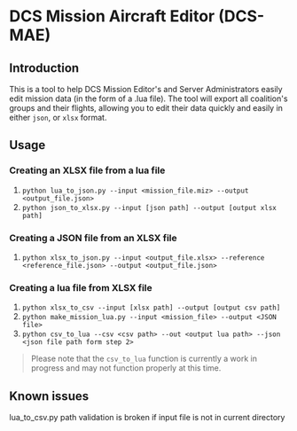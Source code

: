 # DCS Mission Aircraft Editor (DCS-MAE)

## Introduction

This is a tool to help DCS Mission Editor's and Server Administrators easily edit mission data (in the form of a .lua file).
The tool will export all coalition's groups and their flights, allowing you to edit their data quickly and easily in either `json`, or `xlsx` format.

## Usage

### Creating an XLSX file from a lua file
1. `python lua_to_json.py --input <mission_file.miz> --output <output_file.json>`
2. `python json_to_xlsx.py --input [json path] --output [output xlsx path]`
### Creating a JSON file from an XLSX file
1. `python xlsx_to_json.py --input <output_file.xlsx> --reference <reference_file.json> --output <output_file.json>`

### Creating a lua file from XLSX file
1. `python xlsx_to_csv --input [xlsx path] --output [output csv path]`
2. `python make_mission_lua.py --input <mission_file> --output <JSON file>`
3. `python csv_to_lua --csv <csv path> --out <output lua path> --json <json file path form step 2>`

> Please note that the `csv_to_lua` function is currently a work in progress and may not function properly at this time.

## Known issues
lua_to_csv.py path validation is broken if input file is not in current directory